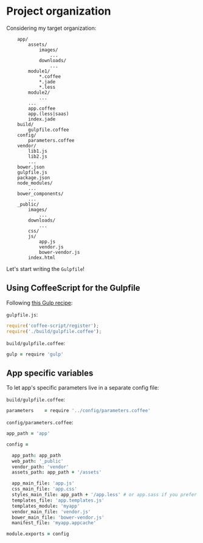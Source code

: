 # Project organization

Considering my target organization:

        app/
            assets/
                images/
                    ...
                downloads/
                    ...
            module1/
                *.coffee
                *.jade
                *.less
            module2/
                ...
            ...
            app.coffee
            app.(less|saas)
            index.jade
        build/
            gulpfile.coffee
        config/
            parameters.coffee
        vendor/
            lib1.js
            lib2.js
            ...
        bower.json
        gulpfile.js
        package.json
        node_modules/
            ...
        bower_components/
            ...
        _public/
            images/
                ...
            downloads/
                ...
            css/
            js/
                app.js
                vendor.js
                bower-vendor.js
            index.html

Let's start writing the `Gulpfile`!

## Using CoffeeScript for the Gulpfile

Following [this Gulp recipe](https://github.com/gulpjs/gulp/blob/master/docs/recipes/using-coffee-script-for-gulpfile.md):

`gulpfile.js`:
```js
require('coffee-script/register');
require('./build/gulpfile.coffee');
```

`build/gulpfile.coffee`:
```coffee
gulp = require 'gulp'
```

## App specific variables

To let app's specific parameters live in a separate config file:

`build/gulpfile.coffee`:
```coffee
parameters    = require '../config/parameters.coffee'
```

`config/parameters.coffee`:
```coffee
app_path = 'app'

config =

  app_path: app_path
  web_path: '_public'
  vendor_path: 'vendor'
  assets_path: app_path + '/assets'

  app_main_file: 'app.js'
  css_main_file: 'app.css'
  styles_main_file: app_path + '/app.less' # or app.sass if you prefer Sass
  templates_file: 'app.templates.js'
  templates_module: 'myapp'
  vendor_main_file: 'vendor.js'
  bower_main_file: 'bower-vendor.js'
  manifest_file: 'myapp.appcache'

module.exports = config
```

